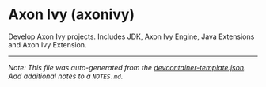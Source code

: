 
# Axon Ivy (axonivy)

Develop Axon Ivy projects. Includes JDK, Axon Ivy Engine, Java Extensions and Axon Ivy Extension.





---

_Note: This file was auto-generated from the [devcontainer-template.json](https://github.com/axonivy/devcontainer-templates/blob/main/src/axonivy/devcontainer-template.json).  Add additional notes to a `NOTES.md`._
